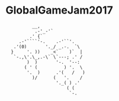 # GlobalGameJam2017

              __,
               .-'_-'`
             .' {`
         .-'````'-.    .-'``'.
       .'(0)       '._/ _.-.  `\
      }     '. ))    _<`    )`  |
       `-.,\'.\_,.-\` \`---; .' /
            )  )       '-.  '--:
           ( ' (          ) '.  \
            '.  )      .'(   /   )
              )/      (   '.    /
                       '._( ) .'
                           ( (
                            `-.
